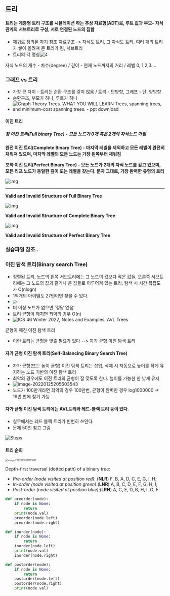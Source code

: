 ## 트리

#### 트리는 계층형 트리 구조를 시뮬레이션 하는 추상 자료형(ADT)로, 루트 값과 부모- 자식 관계의 서브트리로 구성, 서로 연결된 노드의 집합

- 재귀로 정의된 자기 참조 자료구조 -> 자식도 트리, 그 자식도 트리, 여러 개의 트리가 쌓아 올려져 큰 트리가 됨, 서브트리
- 트리의 각 명칭![4](tree.assets/4.png)



자식 노드의 개수 - 차수(degree) / 깊이 - 현재 노드까지의 거리 / 레벨 0, 1,2,3....

### 그래프 vs 트리

- 가장 큰 차이 - 트리는 순환 구조를 갖지 않음 / 트리 - 단방향, 그래프 - 단, 양방향
- 순환구조, 부모가 하나, 루트가 하나
- ![Graph Theory Trees. WHAT YOU WILL LEARN Trees, spanning trees, and  minimum-cost spanning trees. - ppt download](tree.assets/slide_4.jpg)

#### 이진 트리

##### 정 이진 트리(Full binary Tree) - 모든 노드가 0개 혹은 2개의 자식노드 가짐

**완전 이진 트리(Complete Binary Tree) - 마지막 레벨을 제외하고 모든 레벨이 완전히 채워져 있으며, 마지막 레벨의 모든 노드는 가장 왼쪽부터 채워짐**

**포화 이진 트리(Perfect Binary Tree) - 모든 노드가 2개의 자식 노드를 갖고 있으며, 모든 리프 노드가 동일한 깊이 또는 레벨을 갖는다. 문자 그대로, 가장 완벽한 유형의 트리**

![img](tree.assets/1fh2By4u-SxTlt6u2xHqnCg.png)

****

**Valid and Invalid Structure of Full Binary Tree** 

![img](tree.assets/1M1qfRR59TR9-i4pmI-_Clg.png)

**Valid and Invalid Structure of Complete Binary Tree**

![img](tree.assets/1EgcvwUHXnmdOpbHQwgCknA-16489718674251.png)

**Valid and Invalid Structure of Perfect Binary Tree**

### 실습파일 참조..

### 이진 탐색 트리(Binary search Tree)

- 정렬된 트리, 노드의 왼쪽 서브트리에는 그 노드의 값보다 작은 값들, 오른쪽 서브트리에는 그 노드의 값과 같거나 큰 값들로 이루어져 있는 트리, 탐색 시 시간 복잡도가 O(nlogn)
- 1억개의 아이템도 27번이면 찾을 수 있다.
- <img src="tree.assets/1.png" alt="1" style="zoom:67%;" />
- 더 이상 노드가 없으면 '정답 없음'
- 트리 균형이 깨지면 최악의 경우 O(n)
- ![ICS 46 Winter 2022, Notes and Examples: AVL Trees](tree.assets/DegenerateTree.png)

균형이 깨진 이진 탐색 트리

- 이런 트리는 균형을 맞출 필요가 있다 --> 자가 균형 이진 탐색 트리

#### 자가 균형 이진 탐색 트리(Self-Balancing Binary Search Tree)

- 자가 균형(또는 높이 균형) 이진 탐색 트리는 삽입, 삭제 시 자동으로 높이를 작게 유지하는 노드 기반의 이진 탐색 트리
- 최악의 경우에도 이진 트리의 균형이 잘 맞도록 한다. 높이를 가능한 한 낮게 유지
- ![image-20220125205603543](tree.assets/image-20220125205603543.png)
- 노드가 100만개라면 최악의 경우 100만번, 균형이 완벽한 경우 log1000000 -> 19번 만에 찾기 가능

#### 자가 균형 이진 탐색 트리에는 AVL트리와 레드-블랙 트리 등이 있다.

- 실무에서는 레드 블랙 트리가 빈번히 쓰인다.
- 문제 50번 참고 그림

![Steps](tree.assets/steps.png)

#### 트리 순회

<img src="tree.assets/image-20220210135121881.png" alt="image-20220210135121881" style="zoom: 50%;" />

Depth-first traversal (dotted path) of a binary tree:

- *Pre-order (node visited at position red)*: (**NLR**)
    F, B, A, D, C, E, G, I, H;
- *In-order (node visited at position green)*:(**LNR**)
    A, B, C, D, E, F, G, H, I;
- *Post-order (node visited at position blue)*:(**LRN**)
    A, C, E, D, B, H, I, G, F.

```python
def preorder(node):
    if node is None:
        return
    print(node.val)
    preorder(node.left)
    preorder(node.right)

def inorder(node):
    if node is None:
        return    
    inorder(node.left)
    print(node.val)    
    inorder(node.right)

def postorder(node):
    if node is None:
        return
    postorder(node.left)
    postorder(node.right)
    print(node.val)    
```


